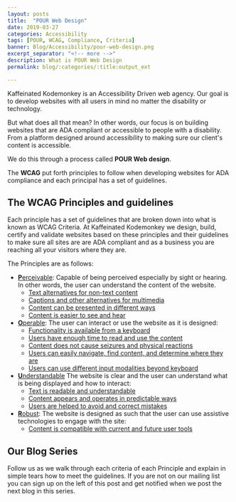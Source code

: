 ```yaml
---
layout: posts
title:  "POUR Web Design"
date: 2019-03-27
categories: Accessibility
tags: [POUR, WCAG, Compliance, Criteria]
banner: Blog/Accessibility/pour-web-design.png
excerpt_separator: "<!-- more -->"
description: What is POUR Web Design
permalink: blog/:categories/:title:output_ext

---
```

<p>Kaffeinated Kodemonkey is an Accessibility Driven web agency. Our goal is to develop websites with all users in mind no matter the disability or technology. </p>

<p>But what does all that mean? In other words, our focus is on building websites that are ADA compliant or accessible to people with a disability. From a platform designed around accessibility to making sure our client's content is accessible.</p>

<p>We do this through a process called <strong>POUR Web design</strong>.</p>

<p>The <strong>WCAG</strong> put forth principles to follow when developing websites for ADA compliance and each principal has a set of guidelines.</p>

<h2>The WCAG Principles and guidelines</h2>

<p>Each principle has a set of guidelines that are broken down into what is known as WCAG Criteria. At Kaffeinated Kodemonkey we design, build, certify and validate websites based on these principles and their guidelines to make sure all sites are are ADA compliant and as a business you are reaching all your visitors where they are.</p>

<p>The Principles are as follows:</p>

<ul>
  <li><u><strong>P</strong>erceivable</u>: Capable of being perceived especially by sight or hearing. In other words, the user can understand the content of the website.
    <ul>
      <li><a href="https://www.w3.org/WAI/fundamentals/accessibility-principles/#alternatives" target="blank">Text alternatives for non-text content</a></li>
      <li><a href="https://www.w3.org/WAI/fundamentals/accessibility-principles/#captions" target="blank">Captions and other alternatives for multimedia</a></li>
      <li><a href="https://www.w3.org/WAI/fundamentals/accessibility-principles/#adaptable" target="blank">Content can be presented in different ways</a></li>
      <li><a href="https://www.w3.org/WAI/fundamentals/accessibility-principles/#distinguishable" target="blank">Content is easier to see and hear</a></li>
    </ul>
  </li>
  <li><u><strong>O</strong>perable</u>: The user can interact or use the website as it is designed:
    <ul>
      <li><a href="https://www.w3.org/WAI/fundamentals/accessibility-principles/#keyboard" target="blank">Functionality is available from a keyboard</a></li>
      <li><a href="https://www.w3.org/WAI/fundamentals/accessibility-principles/#time" target="blank">Users have enough time to read and use the content</a></li>
      <li><a href="https://www.w3.org/WAI/fundamentals/accessibility-principles/#safe" target="blank">Content does not cause seizures and physical reactions</a></li>
      <li><a href="https://www.w3.org/WAI/fundamentals/accessibility-principles/#navigable" target="blank">Users can easily navigate, find content, and determine where they are</a></li>
      <li><a href="https://www.w3.org/WAI/fundamentals/accessibility-principles/#modalities" target="blank">Users can use different input modalities beyond keyboard</a></li>
    </ul>
  </li>
  <li><u><strong>U</strong>nderstandable</u> The website is clear and the user can understand what is being displayed and how to interact:
    <ul>
      <li><a href="https://www.w3.org/WAI/fundamentals/accessibility-principles/#readable" target="blank">Text is readable and understandable</a></li>
      <li><a href="https://www.w3.org/WAI/fundamentals/accessibility-principles/#predictable" target="blank">Content appears and operates in predictable ways</a></li>
      <li><a href="https://www.w3.org/WAI/fundamentals/accessibility-principles/#tolerant" target="blank">Users are helped to avoid and correct mistakes</a></li>
    </ul>
  </li>
  <li><u><strong>R</strong>obust</u>: The website is designed as such that the user can use assistive technologies to engage with the site:
    <ul>
      <li><a href="https://www.w3.org/WAI/fundamentals/accessibility-principles/#compatible" target="blank">Content is compatible with current and future user tools</a></li>
    </ul>
  </li>
</ul>

<h2>Our Blog Series</h2>
<p>Follow us as we walk through each criteria of each Principle and explain in simple tears how to meet the guidelines. If you are not on our mailing list you can sign up on the left of this post and get notified when we post the next blog in this series.</p>

